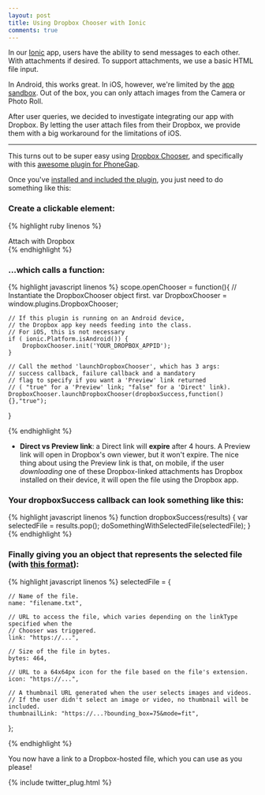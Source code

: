 ```yaml
---
layout: post
title: Using Dropbox Chooser with Ionic
comments: true
---
```


In our [Ionic](ionicframework.com) app, users have the ability to send messages to each other. With attachments if desired. To support attachments, we use a basic HTML file input.

In Android, this works great. In iOS, however, we're limited by the [app sandbox](https://developer.apple.com/library/prerelease/ios/documentation/FileManagement/Conceptual/FileSystemProgrammingGuide/FileSystemOverview/FileSystemOverview.html). Out of the box, you can only attach images from the Camera or Photo Roll.

After user queries, we decided to investigate integrating our app with Dropbox. By letting the user attach files from their Dropbox, we provide them with a big workaround for the limitations of iOS.


-----

This turns out to be super easy using [Dropbox Chooser](https://www.dropbox.com/developers/dropins/chooser/js), and specifically with this [awesome plugin for PhoneGap](https://github.com/cv-library/phonegap-plugin-dropbox-chooser).

Once you've [installed and included the plugin](https://github.com/cv-library/phonegap-plugin-dropbox-chooser/blob/master/README.md#prerequisites), you just need to do something like this:

### Create a clickable element:

{% highlight ruby linenos %}
  <div class="item item-icon-left" ng-click="openChooser()">
    <i class="icon ion-social-dropbox"></i>
    Attach with Dropbox
 </div>
{% endhighlight %}

### ...which calls a function:

{% highlight javascript linenos %}
scope.openChooser = function(){
    // Instantiate the DropboxChooser object first.
    var DropboxChooser = window.plugins.DropboxChooser;

    // If this plugin is running on an Android device,
    // the Dropbox app key needs feeding into the class.
    // For iOS, this is not necessary
    if ( ionic.Platform.isAndroid()) {
        DropboxChooser.init('YOUR_DROPBOX_APPID');
    }

    // Call the method 'launchDropboxChooser', which has 3 args:
    // success callback, failure callback and a mandatory
    // flag to specify if you want a 'Preview' link returned
    // ( "true" for a 'Preview' link; "false" for a 'Direct' link).
    DropboxChooser.launchDropboxChooser(dropboxSuccess,function(){},"true");
}

{% endhighlight %}

* **Direct vs Preview link**: a Direct link will **expire** after 4 hours. A Preview link will open in Dropbox's own viewer, but it won't expire. The nice thing about using the Preview link is that, on mobile, if the user *downloading* one of these Dropbox-linked attachments has Dropbox installed on their device, it will open the file using the Dropbox app.

### Your dropboxSuccess callback can look something like this:

{% highlight javascript linenos %}
function dropboxSuccess(results) {
    var selectedFile = results.pop();
    doSomethingWithSelectedFile(selectedFile);
}
{% endhighlight %}

### Finally giving you an object that represents the selected file (with [this format](https://www.dropbox.com/developers/dropins/chooser/js)):

{% highlight javascript linenos %}
selectedFile = {

    // Name of the file.
    name: "filename.txt",

    // URL to access the file, which varies depending on the linkType specified when the
    // Chooser was triggered.
    link: "https://...",

    // Size of the file in bytes.
    bytes: 464,

    // URL to a 64x64px icon for the file based on the file's extension.
    icon: "https://...",

    // A thumbnail URL generated when the user selects images and videos.
    // If the user didn't select an image or video, no thumbnail will be included.
    thumbnailLink: "https://...?bounding_box=75&mode=fit",
 };

{% endhighlight %}

You now have a link to a Dropbox-hosted file, which you can use as you please!

{% include twitter_plug.html %}